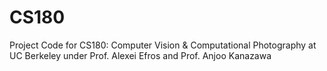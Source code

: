 # CS180
Project Code for CS180: Computer Vision &amp; Computational Photography at UC Berkeley under Prof. Alexei Efros and Prof. Anjoo Kanazawa
